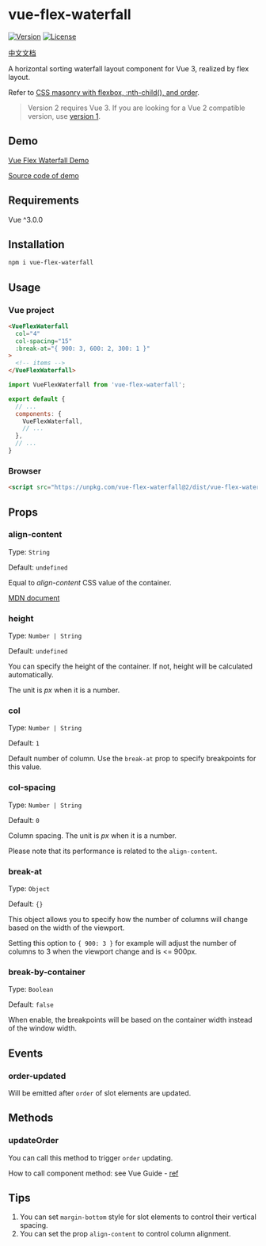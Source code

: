 # vue-flex-waterfall

[![Version](https://img.shields.io/npm/v/vue-flex-waterfall.svg?style=flat-square)](https://www.npmjs.com/package/vue-flex-waterfall)
[![License](https://img.shields.io/npm/l/vue-flex-waterfall.svg?style=flat-square)](LICENSE)

[中文文档](README-ZH.md)

A horizontal sorting waterfall layout component for Vue 3, realized by flex layout.

Refer to [CSS masonry with flexbox, :nth-child(), and order](https://tobiasahlin.com/blog/masonry-with-css/).

> Version 2 requires Vue 3. If you are looking for a Vue 2 compatible version, use [version 1](https://github.com/Tsuk1ko/vue-flex-waterfall/tree/v1).

## Demo

[Vue Flex Waterfall Demo](https://tsuk1ko.github.io/vue-flex-waterfall/)

[Source code of demo](src/App.vue)

## Requirements

Vue ^3.0.0

## Installation

```bash
npm i vue-flex-waterfall
```

## Usage

### Vue project

```html
<VueFlexWaterfall
  col="4"
  col-spacing="15"
  :break-at="{ 900: 3, 600: 2, 300: 1 }"
>
  <!-- items -->
</VueFlexWaterfall>
```

```js
import VueFlexWaterfall from 'vue-flex-waterfall';

export default {
  // ...
  components: {
    VueFlexWaterfall,
    // ...
  },
  // ...
}
```

### Browser

```html
<script src="https://unpkg.com/vue-flex-waterfall@2/dist/vue-flex-waterfall.umd.js"></script>
```

## Props

### align-content

Type: `String`

Default: `undefined`

Equal to *align-content* CSS value of the container.

[MDN document](https://developer.mozilla.org/en-US/docs/Web/CSS/align-content)

### height

Type: `Number | String`

Default: `undefined`

You can specify the height of the container. If not, height will be calculated automatically.

The unit is *px* when it is a number.

### col

Type: `Number | String`

Default: `1`

Default number of column. Use the `break-at` prop to specify breakpoints for this value.

### col-spacing

Type: `Number | String`

Default: `0`

Column spacing. The unit is *px* when it is a number.

Please note that its performance is related to the `align-content`.

### break-at

Type: `Object`

Default: `{}`

This object allows you to specify how the number of columns will change based on the width of the viewport.

Setting this option to `{ 900: 3 }` for example will adjust the number of columns to 3 when the viewport change and is <= 900px.

### break-by-container

Type: `Boolean`

Default: `false`

When enable, the breakpoints will be based on the container width instead of the window width.

## Events

### order-updated

Will be emitted after `order` of slot elements are updated.

## Methods

### updateOrder

You can call this method to trigger `order` updating.

How to call component method: see Vue Guide - [ref](https://v3.cn.vuejs.org/api/special-attributes.html#ref)

## Tips

1. You can set `margin-bottom` style for slot elements to control their vertical spacing.
2. You can set the prop `align-content` to control column alignment.
